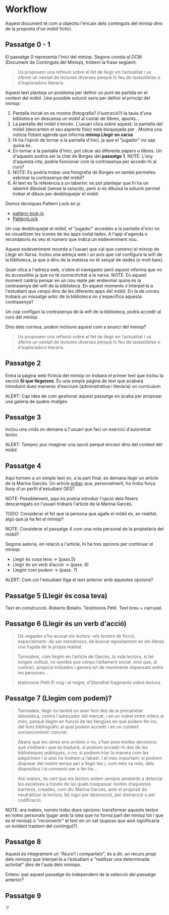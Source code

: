 # Workflow


Aquest document té com a objectiu l'encaix dels continguts del miniop dins de la proposta d'un mòbil fictici.


## Passatge 0 - 1

El passatge 0 representa l'inici del miniop. Segons consta al DCM (Document de Continguts del Miniop), trobem la frase següent:

>Us proposem una reflexió sobre el fet de llegir en l’actualitat i us oferim un ventall de lectures diverses perquè hi feu de tastaolletes o d'exploradors literaris.

Aquest text planteja un problema per definir un punt de partida en el context del mòbil. Una possible solució seria per definir el principi del miniop:

1. Pantalla inicial on es mostra (fotografia? il·lustració?) la taula d'una biblioteca on descansa un mòbil al costat de llibres, apunts...
2. La pantalla del mòbil s'encén. L'usuari clica sobre aquest: la pantalla del mòbil (descartem el seu aspecte físic) està bloquejada per . Mostra una notícia flotant agenda que informa **miniop Llegir en xarxa**
3. Hi ha l'opció de tornar a la pantalla d'inici, ja que el "jugador" no sap quina és.
3. En tornar a la pantalla d'inici, pot clicar als diferents papers o llibres. Un d'aquests podria ser la citat de Borges del **passatge 1**. NOTE: L'any d'aquesta cita, podria funcionar com la contrasenya per accedir-hi al curs?
4. NOTE: Es podria trobar una fotografia de Borges on també permetes esbrinar la contrasenya del mòbil? 
5. Al text es fa referència a un laberint: es pot plantejar que hi ha un laberint dibuixat (sense la solució), però si es dibuixa la solució permet trobar el dibuix per desbloquejar el mòbil.

Demos tècniques Pattern Lock en js

* [pattern-lock-js](https://github.com/tympanix/pattern-lock-js)
* [PatternLock](https://github.com/s-yadav/patternLock)

Un cop desbloquejat el mòbil, el "jugador" accedeix a la pantalla d'inici on es visualitzen les icones de les apps instal·lades. A l'app d'agenda o recordatoris es veu el número que indica un esdeveniment nou.

Aquest esdeveniment recorda a l'usuari que cal que comenci el miniop de Llegir en Xarxa. Inclou una adreça web i un avís que cal configura la wifi de la biblioteca, ja que a dins de la mateixa no té senyal de dades (o molt baix).

Quan clica a l'adreça web, s'obre el navegador però aquest informa que no és accessible ja que no té connectivitat a la xarxa. NOTE: En aquest moment caldria pensar en un nou repte per endevinar quina és la contrasenya del wifi de la biblioteca. En aquest moments s'interpel·la a l'estudiant que cerqui dins de les diferents apps del mòbil. En la de correu trobarà un missatge antic de la biblioteca on s'especifica aquesta contrasenya?

Un cop configuri la contrasenya de la wifi de la biblioteca, podrà accedir al curs del miniop

Dins dels correus, podem incloure aquest com a anunci del miniop?

>Us proposem una reflexió sobre el fet de llegir en l’actualitat i us oferim un ventall de lectures diverses perquè hi feu de tastaolletes o d'exploradors literaris.



## Passatge 2

Entra la pàgina web fictícia del miniop on trobarà el primer text que inclou la secció **Sí que llegeixes**. És una simple pàgina de text que acabarà introduint dues maneres d'escriure (administrativa i literària) un currículum

ALERT: Cap idea de com gestionar aquest passatge on acaba per proposar una galeria de quatre imatges 

## Passatge 3

Inclou una crida on demana a l'usuari que faci un exercici d'autoretrat lector.

ALERT: Tampoc puc imaginar una opció perquè encaixi dins del context del mòbil


## Passatge 4

Aquí tornem a un simple text on, a la part final, es demana llegir un article de la Marina Garcés. Un article [enllaç](https://nativa.cat/2013/05/lectura-i-comunitat/) que, personalment, ho trobo força lluny d'un perfil d'estudiant GES?

NOTE: Possiblement, aquí es podria introduir l'opció dels fitxers descarregats on l'usuari trobarà l'article de la Marina Garcés.

TODO: Considerar el fet que la persona que agafa el mòbil és, en realitat, algú que ja ha fet el miniop?

NOTE: Considerar el passatge 4 com una nota personal de la propietària del mòbil?

Segons autoria, en relació a l'article, hi ha tres opcions per continuar el miniop:

* Llegir és cosa teva ->  (pass.5)
* Llegir és un verb d’acció -> (pass. 6)
* Llegim com podem -> (pass. 7)

ALERT: Com coi l'estudiant lliga el text anterior amb aquestes opcions?


## Passatge 5 (Llegir és cosa teva)

Text en construcció. Roberto Bolaño. Testimonis Pétit. Text breu + carrusel.

## Passatge 6 (Llegir és un verb d'acció)

>De vegades s’ha acusat els lectors -els lectors de ficció, especialment- de ser mandrosos, de buscar egoistament en els llibres una fugida de la pròpia realitat.
>
>Tanmateix, com llegim en l’article de Garcés, la vida lectora, si bé exigeix solitud, no sembla que cerqui l’aïllament social, sinó que, al contrari, propicia trobades i genera tot de moviments impensats entre les persones…
>
>testimonis Pétit
>El roig i el negre, d’Stendhal
>fragments sobre lectura


## Passatge 7 (Llegim com podem)?

>Tanmateix, llegir és també un anar fent des de la precarietat idiomàtica, contra l'adreçador del mercat, i en un indret entre milers al món, perquè llegim en funció de les llengües en què podem fer-ho, del fons bibliogràfic al qual podem accedir i en un context socioeconòmic concret.
>
>Abans que les obres ens arriben o no, s’han pres moltes decisions: què s’editarà i què es traduirà, si podrem accedir-hi des de les biblioteques públiques, o no; si podrem triar la manera com les adquirirem i si això ho tindrem a l’abast. I el més important: si podrem disposar del nostre temps per a llegir-les i, com més va més, dels dispositius i la connexió per a fer-ho...
>
>Així mateix, és cert que els lectors estem sempre amatents a detectar les escletxes a través de les quals traspassar moltes d’aquestes barreres, creades, com diu Marina Garcés, amb el propòsit de neutralitzar la lectura, bé sigui per destrucció, per distracció o per codificació.

NOTE: ara mateix, només trobo dues opcions: transformar aquests textos en notes personals (jugar amb la idea que no forma part del miniop tot i que és el miniop) o "reconvertir" el text en un xat (suposo que això significaria un evident trastorn del contingut?).


## Passatge 8

Aquest és íntegrament un "Atura't i comparteix", és a dir, un recurs propi dels miniops que interpel·la a l'estudiant a "realitzar una determinada activitat" dins de l'aula dels miniops.

Entenc que aquest passatge és independent de la selecció del passatge anterior?

## Passatge 9 

:?












